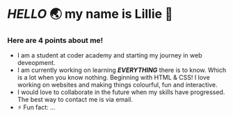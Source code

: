 # *HELLO* 🌏 my name is Lillie 🫠
### Here are 4 points about me!
- I am a student at coder academy and starting my journey in web deveopment.
- I am currently working on learning ***EVERYTHING*** there is to know. Which is a lot when you know nothing.
Beginning with HTML & CSS! I love working on websites and making things colourful, fun and interactive.
- I would love to collaborate in the future when my skills have progressed.
The best way to contact me is via email.
- ⚡ Fun fact: ...  
